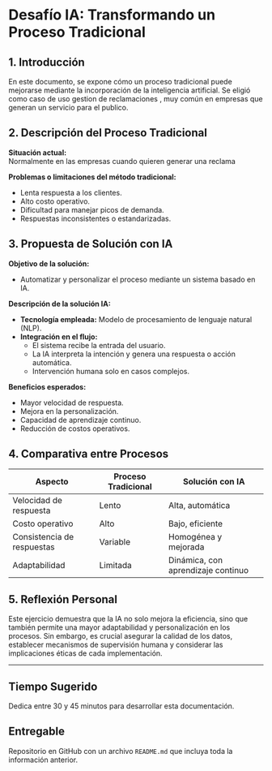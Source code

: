 # Desafío IA: Transformando un Proceso Tradicional

## 1. Introducción
En este documento, se expone cómo un proceso tradicional puede mejorarse mediante la incorporación de la inteligencia artificial. Se eligió como caso de uso gestion de reclamaciones , muy común en empresas que generan un servicio para el publico.

## 2. Descripción del Proceso Tradicional
**Situación actual:**  
Normalmente en las empresas cuando quieren generar una reclama

**Problemas o limitaciones del método tradicional:**  
- Lenta respuesta a los clientes.  
- Alto costo operativo.  
- Dificultad para manejar picos de demanda.  
- Respuestas inconsistentes o estandarizadas.

## 3. Propuesta de Solución con IA
**Objetivo de la solución:**  
- Automatizar y personalizar el proceso mediante un sistema basado en IA.

**Descripción de la solución IA:**  
- **Tecnología empleada:** Modelo de procesamiento de lenguaje natural (NLP).  
- **Integración en el flujo:**
  - El sistema recibe la entrada del usuario.
  - La IA interpreta la intención y genera una respuesta o acción automática.
  - Intervención humana solo en casos complejos.

**Beneficios esperados:**  
- Mayor velocidad de respuesta.  
- Mejora en la personalización.  
- Capacidad de aprendizaje continuo.  
- Reducción de costos operativos.

## 4. Comparativa entre Procesos

| Aspecto                    | Proceso Tradicional              | Solución con IA                         |
|----------------------------|----------------------------------|-----------------------------------------|
| Velocidad de respuesta     | Lento                            | Alta, automática                        |
| Costo operativo            | Alto                             | Bajo, eficiente                         |
| Consistencia de respuestas | Variable                         | Homogénea y mejorada                   |
| Adaptabilidad              | Limitada                         | Dinámica, con aprendizaje continuo     |

## 5. Reflexión Personal

Este ejercicio demuestra que la IA no solo mejora la eficiencia, sino que también permite una mayor adaptabilidad y personalización en los procesos. Sin embargo, es crucial asegurar la calidad de los datos, establecer mecanismos de supervisión humana y considerar las implicaciones éticas de cada implementación.

---

## Tiempo Sugerido

Dedica entre 30 y 45 minutos para desarrollar esta documentación.

## Entregable

Repositorio en GitHub con un archivo `README.md` que incluya toda la información anterior.
